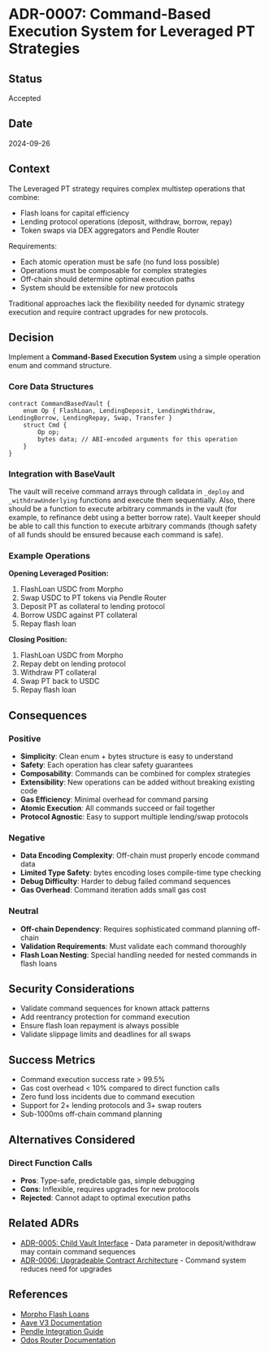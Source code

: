 # ADR-0007: Command-Based Execution System for Leveraged PT Strategies

## Status
Accepted

## Date
2024-09-26

## Context
The Leveraged PT strategy requires complex multistep operations that combine:
- Flash loans for capital efficiency
- Lending protocol operations (deposit, withdraw, borrow, repay)
- Token swaps via DEX aggregators and Pendle Router

Requirements:
- Each atomic operation must be safe (no fund loss possible)
- Operations must be composable for complex strategies
- Off-chain should determine optimal execution paths
- System should be extensible for new protocols

Traditional approaches lack the flexibility needed for dynamic strategy execution and require contract upgrades for new protocols.

## Decision
Implement a **Command-Based Execution System** using a simple operation enum and command structure.

### Core Data Structures

```solidity
contract CommandBasedVault {
    enum Op { FlashLoan, LendingDeposit, LendingWithdraw, LendingBorrow, LendingRepay, Swap, Transfer }
    struct Cmd {
        Op op;
        bytes data; // ABI-encoded arguments for this operation 
    }
}
```

### Integration with BaseVault

The vault will receive command arrays through calldata in `_deploy` and `_withdrawUnderlying` functions and execute them sequentially.
Also, there should be a function to execute arbitrary commands in the vault (for example, to refinance debt using a better borrow rate).
Vault keeper should be able to call this function to execute arbitrary commands (though safety of all funds should be ensured because each command is safe).

### Example Operations

**Opening Leveraged Position:**
1. FlashLoan USDC from Morpho
2. Swap USDC to PT tokens via Pendle Router
3. Deposit PT as collateral to lending protocol
4. Borrow USDC against PT collateral
5. Repay flash loan

**Closing Position:**
1. FlashLoan USDC from Morpho
2. Repay debt on lending protocol
3. Withdraw PT collateral
4. Swap PT back to USDC
5. Repay flash loan

## Consequences

### Positive
- **Simplicity**: Clean enum + bytes structure is easy to understand
- **Safety**: Each operation has clear safety guarantees
- **Composability**: Commands can be combined for complex strategies
- **Extensibility**: New operations can be added without breaking existing code
- **Gas Efficiency**: Minimal overhead for command parsing
- **Atomic Execution**: All commands succeed or fail together
- **Protocol Agnostic**: Easy to support multiple lending/swap protocols

### Negative
- **Data Encoding Complexity**: Off-chain must properly encode command data
- **Limited Type Safety**: bytes encoding loses compile-time type checking
- **Debug Difficulty**: Harder to debug failed command sequences
- **Gas Overhead**: Command iteration adds small gas cost

### Neutral
- **Off-chain Dependency**: Requires sophisticated command planning off-chain
- **Validation Requirements**: Must validate each command thoroughly
- **Flash Loan Nesting**: Special handling needed for nested commands in flash loans

## Security Considerations
- Validate command sequences for known attack patterns
- Add reentrancy protection for command execution
- Ensure flash loan repayment is always possible
- Validate slippage limits and deadlines for all swaps

## Success Metrics
- Command execution success rate > 99.5%
- Gas cost overhead < 10% compared to direct function calls
- Zero fund loss incidents due to command execution
- Support for 2+ lending protocols and 3+ swap routers
- Sub-1000ms off-chain command planning

## Alternatives Considered

### Direct Function Calls
- **Pros**: Type-safe, predictable gas, simple debugging
- **Cons**: Inflexible, requires upgrades for new protocols
- **Rejected**: Cannot adapt to optimal execution paths

## Related ADRs
- [ADR-0005: Child Vault Interface](0005-child-vault-interface.md) - Data parameter in deposit/withdraw may contain command sequences
- [ADR-0006: Upgradeable Contract Architecture](0006-upgradeable-contract-architecture.md) - Command system reduces need for upgrades

## References
- [Morpho Flash Loans](https://docs.morpho.org/morpho/developers/flash-loans)
- [Aave V3 Documentation](https://docs.aave.com/developers/)
- [Pendle Integration Guide](https://docs.pendle.finance/)
- [Odos Router Documentation](https://docs.odos.xyz/)
